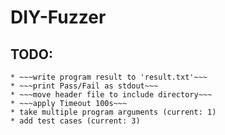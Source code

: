 # DIY-Fuzzer

## TODO:
	* ~~~write program result to 'result.txt'~~~
	* ~~~print Pass/Fail as stdout~~~
	* ~~~move header file to include directory~~~
	* ~~~apply Timeout 100s~~~
	* take multiple program arguments (current: 1)
	* add test cases (current: 3)

